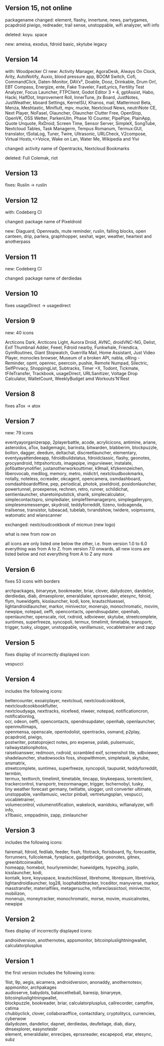 ## Version 15, not online

packagename changed: element, flashy, innertune, news, partygames, pcapdroid piwigo, redreader, trail sense, unstoppable, wifi analyzer, wifi info

deleted: koyu. space

new: ameixa, exodus, fdroid basic, skytube legacy

## Version 14

with: Woodpecker CI
new: Activity Manager, AgoraDesk, Always On Clock, Arity, AutoNotify, Auxio, blood pressure app, BOOM Switch, Cofi, 
CommandClick, Daten-Monitor, DAVx⁵, Doable, Dooz, Drinkable, Drum On!, EBT Compass, Energize, ente, Fake Traveler, 
FastLyrics, Fertility Test Analyzer, Focus Launcher, FTPClient, Godot Editor 3 + 4, gptAssist, Habo, Hacki, HalfDot, 
Improvement Roll, InnerTune, jtx Board, JustNotes, JustWeather, kboard Settings, KernelSU, Khanos, mail, Mattermost Beta, Menza, Meshtastic, Miniflutt, mpv, mucke, Nextcloud News, neutriNote CE, Next Player, NoFasel, Olauncher, Olauncher Clutter Free, OpenStop, OpenVK, OSS Wetter, ParkenUlm, Phase 10 Counter, PipePipe, PlainApp, Quote Unquote, RxDroid, Screen Time, Sensor Server, SimpleX, SongTube, Nextcloud Tables, Task Managerm, Tempus Romanum, Termux:GUI, translator, tSotaLog, Tuner, Twire, Ultrasonic, URLCheck, V2compose, Virtual Hosts,<>Voice, Wake on Lan, Water Me, Wikipedia and Yivi

changed: activity name of Opentracks, Nextcloud Bookmarks

deleted: Full Colemak, riot

## Version 13

fixes: Ruslin -> ruslin

## Version 12

with: Codeberg CI

changed: package name of Pixeldroid

new: Diaguard, Openreads, mute reminder, ruslin, falling blocks, open canteen, drip, parlera, graphhopper, seshat, wger, weather, heartest and anotherpass

## Version 11

new: Codeberg CI

changed: package name of derdiedas

## Version 10

fixes usageDirect -> usagedirect

## Version 9

new: 40 icons<br>

Arcticons Dark, Arcticons Light, Aurora Droid, AVNC, droidVNC-NG,  Delist, Exif Thumbnail Adder,
Feeel, Fdroid nearby, Funkwhale, Friendica, GymRoutines, Giant Stopwatch,  Guerrilla Mail, 
Home Assistant,  Just Video Player, monocles browser, Museum of a broken API, nabla, 
oRing - Reminder, opmt, openrec, peercoin, pushie, Remote Numpad, Silectric, SelfPrivacy,
ShoppingList, Subtracks, Timer +X, Todont, Tickmate, tFileTransfer, Trackbook, usageDirect,
URLSanitizer, Voltage Drop Calculator, WalletCount, WeeklyBudget amd Workouts'N'Rest

## Version 8

fixes aTox -> atox

## Version 7

new: 79 icons<br>

eventyayorganizerapp, 2playerbattle, acode, acrylicicons, antimine, ariane, asteroidos, aTox, badgemagic, barinsta, bitwarden, blabberim, blockpuzzle, bolton, dagger, deedum, deltachat, discreetlauncher, elementary, eventyayattendeeapp, fdroidbuildstatus, fdroidclassic, flashy, geonotes, grocyandroid, httpshortcuts, imagepipe, imgurviewer, instalate, jiofibatterynotifier, justanotherworkouttimer, k9mail, kfzkennzeichen, liberovocab, medilog, memory, metro, midictrl, nextcloudbookmarks, notally, noteless, ocreader, okcagent, opencamera, osmdashboard, osmdashboardoffline, pep, periodical, photok, pixeldroid, posidonlauncher, powertunnel, proexpense, rechnen, retro, runner, schildichat, sentienlauncher, sharetoinputstick, sharik, simplecalculator, simplecontactspro, simpledialer, simplefilemanagerpro, simplegallerypro, simplesmsmessenger, skydroid, teddyforreddit, tizeno, todoagenda, trailsense, transistor, tubeacad, tubelab, tvrandshow, twidere, voipmssms, watomatic and wlanscanner<br>

exchanged: nextcloudcookbook of micmun (new logo)<br>

what is new from now on<br>

all icons are only listed one below the other, i.e. from version 1.0 to 6.0 everything was from A to Z. from version 7.0 onwards, all new icons are listed below and not everything from A to Z any more<br>

## Version 6

fixes 53 icons with borders<br>

archpackages, binaryeye, bookreader, briar, clover, dailydozen, dandelior, derdiedas, diab, dmsexplorer, emeraldialer, eprssreader, etesync, fdroid, flym, huewidgets, kisslauncher, kodi, kore, krautschluessel, lightandroidlauncher, markor, minivector, monerujo, monochromatic, movim, newpipe, notepad, oeffi, opencontacts, opendnsupdater, openhab, openlauncher, openscale, riot, rxdroid, sdbviewer, skytube, streetcomplete, suntimes, superfreeze, syncopoli, termux, timelimit, timetable, transportr, trigger, tusky, ulogger, unstoppable, vanillamusic, vocabletrainer and zapp<br>

## Version 5

fixes display of incorrectly displayed icon:<br>

vespucci<br> 

## Version 4

includes the following icons:<br>

bettercounter, exoairplayer, nextcloud, nextcloudcookbook, nextcloudcookbookflutter,<br> nextcloudyaga, nexttracks, nicefeed, nlweer, notepad, notificationcron, notificationlog, <br>
ocr, odeon, oeffi, opencontacts, opendnsupdater, openhab, openlauncher, openmultimaps, <br>
openmensa, openscale, opentodolist, opentracks, osmand, p2play, pcapdroid, piwigo, <br>
postwriter, potatoproject notes, pro expense, pslab, pulsemusic, railwaystationphotos,<br> raisetoanswer, redmoon, rxdroid, scrambled exif, screenshot tile, sdbviewer, <br>
shadelauncher, shadowsocks foss, shopwithmom, simpletask, skytube, snsmatrix, <br>
streetcomplete, suntimes, superfreeze, syncopoli, taupunkt, teddyforreddit, termbin, <br>
termux, texttorch, timelimit, timetable, tincapp, tinykeepass, torrentclient, <br>
trackercontrol, transportr, trezormanager, trigger, tschernobyl, tusky, <br>
tiny weather forecast germany, twitlatte, ulogger, unit converter ultimate, <br>
unstoppable, vanillamusic, vector pinball, vertretungsplan, vespucci, vocabletrainer,<br> volumecontrol, volumenotification, wakelock, wanidoku, wifianalyzer, wifi info,<br> 
x11basic, xmppadmin, zapp, zimlauncher<br>

## Version 3

includes the following icons:<br>

fairemail, fdroid, fedilab, feeder, fissh, fitotrack, florisboard, fly, forecasttie, <br>
forrunners, fullcolemak, fyreplace, gadgetbridge, geonotes, gitnex, greenbitcoinwallet, <br>
homeapp, homebot, hourlyreminder, huewidgets, hypezihg, joplin, kisslauncher, kodi, <br>
kontalk, kore, koyuspace, krautschlüssel, librehome, libreipsum, libretrivia,<br> lightandroidlauncher, log28, loophabbittracker, lrceditor, manyverse, markor,<br> 
masstransfer, materialfiles, metagersuche, mifareclassictool, minivector, mobilizon,<br> 
monerujo, moneytracker, monochromatic, morse, movim, musicalnotes, newpipe<br>

## Version 2

fixes display of incorrectly displayed icons:<br>

androidversion, anothernotes, appsmonitor, bitcoinpluslightningwallet, calculatorplusplus<br> 

## Version 1

the first version includes the following icons:<br>

1list, 9p, aegis, aicamera, androidversion, anonaddy, anothernotesv, appmonitor, archpakages<br> audioserve, babydots, balancetheball, baresip, binaryeye, bitcoinpluslightningwallet,<br> 
blockpuzzle, bookreader, briar, calculatorplusplus, callrecorder, campfire, catima<br> 
chubbyclick, clover, collaboraoffice, contactdiary, cryptolitycs, currencies, cyberwow<br> dailydozen, dandelior, dapnet, derdiedas, deufeitage, diab, diary, dmsexplorer, easynotesbr<br>
element, emeraldialer, enrecipes, eprssreader, escapepod, etar, etesync, subz<br>